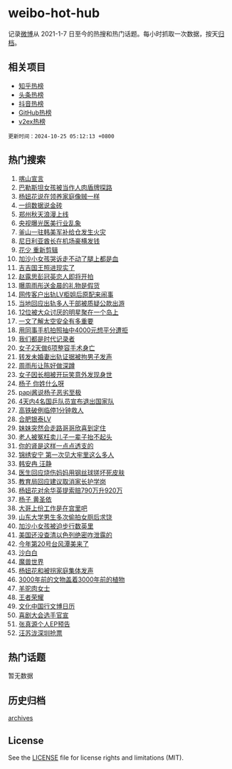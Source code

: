 # weibo-hot-hub

记录[微博](https://www.weibo.com)从 2021-1-7 日至今的热搜和热门话题。每小时抓取一次数据，按天[归档](archives)。

## 相关项目

- [知乎热榜](https://github.com/lonnyzhang423/zhihu-hot-hub)
- [头条热榜](https://github.com/lonnyzhang423/toutiao-hot-hub)
- [抖音热榜](https://github.com/lonnyzhang423/douyin-hot-hub)
- [GitHub热榜](https://github.com/lonnyzhang423/github-hot-hub)
- [v2ex热榜](https://github.com/lonnyzhang423/v2ex-hot-hub)


`更新时间：2024-10-25 05:12:13 +0800`

## 热门搜索

1. [喀山宣言](https://m.weibo.cn/search?containerid=100103type%3D1%26t%3D10%26q%3D%23%E5%96%80%E5%B1%B1%E5%AE%A3%E8%A8%80%23&stream_entry_id=51&isnewpage=1&extparam=seat%3D1%26pos%3D0%26filter_type%3Drealtimehot%26stream_entry_id%3D51%26c_type%3D51%26dgr%3D0%26q%3D%2523%25E5%2596%2580%25E5%25B1%25B1%25E5%25AE%25A3%25E8%25A8%2580%2523%26cate%3D10103%26display_time%3D1729804332%26pre_seqid%3D172980433231003760371109)
1. [巴勒斯坦女孩被当作人肉盾牌探路](https://m.weibo.cn/search?containerid=100103type%3D1%26t%3D10%26q%3D%23%E5%B7%B4%E5%8B%92%E6%96%AF%E5%9D%A6%E5%A5%B3%E5%AD%A9%E8%A2%AB%E5%BD%93%E4%BD%9C%E4%BA%BA%E8%82%89%E7%9B%BE%E7%89%8C%E6%8E%A2%E8%B7%AF%23&stream_entry_id=31&isnewpage=1&extparam=seat%3D1%26pos%3D0%26band_rank%3D1%26filter_type%3Drealtimehot%26q%3D%2523%25E5%25B7%25B4%25E5%258B%2592%25E6%2596%25AF%25E5%259D%25A6%25E5%25A5%25B3%25E5%25AD%25A9%25E8%25A2%25AB%25E5%25BD%2593%25E4%25BD%259C%25E4%25BA%25BA%25E8%2582%2589%25E7%259B%25BE%25E7%2589%258C%25E6%258E%25A2%25E8%25B7%25AF%2523%26dgr%3D0%26cate%3D5001%26flag%3D2%26stream_entry_id%3D31%26realpos%3D1%26c_type%3D31%26lcate%3D5001%26display_time%3D1729804332%26pre_seqid%3D172980433231003760371109)
1. [杨妞花说在领养家庭像贼一样](https://m.weibo.cn/search?containerid=100103type%3D1%26t%3D10%26q%3D%23%E6%9D%A8%E5%A6%9E%E8%8A%B1%E8%AF%B4%E5%9C%A8%E9%A2%86%E5%85%BB%E5%AE%B6%E5%BA%AD%E5%83%8F%E8%B4%BC%E4%B8%80%E6%A0%B7%23&stream_entry_id=31&isnewpage=1&extparam=seat%3D1%26pos%3D1%26band_rank%3D2%26filter_type%3Drealtimehot%26q%3D%2523%25E6%259D%25A8%25E5%25A6%259E%25E8%258A%25B1%25E8%25AF%25B4%25E5%259C%25A8%25E9%25A2%2586%25E5%2585%25BB%25E5%25AE%25B6%25E5%25BA%25AD%25E5%2583%258F%25E8%25B4%25BC%25E4%25B8%2580%25E6%25A0%25B7%2523%26dgr%3D0%26cate%3D5001%26flag%3D0%26stream_entry_id%3D31%26realpos%3D2%26c_type%3D31%26lcate%3D5001%26display_time%3D1729804332%26pre_seqid%3D172980433231003760371109)
1. [一组数据说金砖](https://m.weibo.cn/search?containerid=100103type%3D1%26t%3D10%26q%3D%23%E4%B8%80%E7%BB%84%E6%95%B0%E6%8D%AE%E8%AF%B4%E9%87%91%E7%A0%96%23&stream_entry_id=31&isnewpage=1&extparam=seat%3D1%26pos%3D2%26band_rank%3D3%26filter_type%3Drealtimehot%26q%3D%2523%25E4%25B8%2580%25E7%25BB%2584%25E6%2595%25B0%25E6%258D%25AE%25E8%25AF%25B4%25E9%2587%2591%25E7%25A0%2596%2523%26dgr%3D0%26cate%3D5001%26flag%3D0%26stream_entry_id%3D31%26realpos%3D3%26c_type%3D31%26lcate%3D5001%26display_time%3D1729804332%26pre_seqid%3D172980433231003760371109)
1. [郑州秋天浪漫上线](https://m.weibo.cn/search?containerid=100103type%3D1%26t%3D10%26q%3D%23%E9%83%91%E5%B7%9E%E7%A7%8B%E5%A4%A9%E6%B5%AA%E6%BC%AB%E4%B8%8A%E7%BA%BF%23&stream_entry_id=31&isnewpage=1&extparam=seat%3D1%26pos%3D3%26band_rank%3D4%26filter_type%3Drealtimehot%26q%3D%2523%25E9%2583%2591%25E5%25B7%259E%25E7%25A7%258B%25E5%25A4%25A9%25E6%25B5%25AA%25E6%25BC%25AB%25E4%25B8%258A%25E7%25BA%25BF%2523%26dgr%3D0%26topic_ad%3D1%26cate%3D5001%26adid%3D260387%26stream_entry_id%3D31%26c_type%3D31%26is_ad_pos%3D1%26lcate%3D5001%26display_time%3D1729804332%26pre_seqid%3D172980433231003760371109)
1. [央视曝光医美行业乱象](https://m.weibo.cn/search?containerid=100103type%3D1%26t%3D10%26q%3D%23%E5%A4%AE%E8%A7%86%E6%9B%9D%E5%85%89%E5%8C%BB%E7%BE%8E%E8%A1%8C%E4%B8%9A%E4%B9%B1%E8%B1%A1%23&stream_entry_id=31&isnewpage=1&extparam=seat%3D1%26pos%3D4%26band_rank%3D4%26filter_type%3Drealtimehot%26q%3D%2523%25E5%25A4%25AE%25E8%25A7%2586%25E6%259B%259D%25E5%2585%2589%25E5%258C%25BB%25E7%25BE%258E%25E8%25A1%258C%25E4%25B8%259A%25E4%25B9%25B1%25E8%25B1%25A1%2523%26dgr%3D0%26cate%3D5001%26flag%3D0%26stream_entry_id%3D31%26realpos%3D4%26c_type%3D31%26lcate%3D5001%26display_time%3D1729804332%26pre_seqid%3D172980433231003760371109)
1. [釜山一驻韩美军补给仓发生火灾](https://m.weibo.cn/search?containerid=100103type%3D1%26t%3D10%26q%3D%23%E9%87%9C%E5%B1%B1%E4%B8%80%E9%A9%BB%E9%9F%A9%E7%BE%8E%E5%86%9B%E8%A1%A5%E7%BB%99%E4%BB%93%E5%8F%91%E7%94%9F%E7%81%AB%E7%81%BE%23&stream_entry_id=31&isnewpage=1&extparam=seat%3D1%26pos%3D5%26band_rank%3D5%26filter_type%3Drealtimehot%26q%3D%2523%25E9%2587%259C%25E5%25B1%25B1%25E4%25B8%2580%25E9%25A9%25BB%25E9%259F%25A9%25E7%25BE%258E%25E5%2586%259B%25E8%25A1%25A5%25E7%25BB%2599%25E4%25BB%2593%25E5%258F%2591%25E7%2594%259F%25E7%2581%25AB%25E7%2581%25BE%2523%26dgr%3D0%26cate%3D5001%26flag%3D0%26stream_entry_id%3D31%26realpos%3D5%26c_type%3D31%26lcate%3D5001%26display_time%3D1729804332%26pre_seqid%3D172980433231003760371109)
1. [尼日利亚酋长在机场豪横发钱](https://m.weibo.cn/search?containerid=100103type%3D1%26t%3D10%26q%3D%23%E5%B0%BC%E6%97%A5%E5%88%A9%E4%BA%9A%E9%85%8B%E9%95%BF%E5%9C%A8%E6%9C%BA%E5%9C%BA%E8%B1%AA%E6%A8%AA%E5%8F%91%E9%92%B1%23&stream_entry_id=31&isnewpage=1&extparam=seat%3D1%26pos%3D6%26band_rank%3D6%26filter_type%3Drealtimehot%26q%3D%2523%25E5%25B0%25BC%25E6%2597%25A5%25E5%2588%25A9%25E4%25BA%259A%25E9%2585%258B%25E9%2595%25BF%25E5%259C%25A8%25E6%259C%25BA%25E5%259C%25BA%25E8%25B1%25AA%25E6%25A8%25AA%25E5%258F%2591%25E9%2592%25B1%2523%26dgr%3D0%26cate%3D5001%26flag%3D0%26stream_entry_id%3D31%26realpos%3D6%26c_type%3D31%26lcate%3D5001%26display_time%3D1729804332%26pre_seqid%3D172980433231003760371109)
1. [花少 重新剪辑](https://m.weibo.cn/search?containerid=100103type%3D1%26t%3D10%26q%3D%E8%8A%B1%E5%B0%91+%E9%87%8D%E6%96%B0%E5%89%AA%E8%BE%91&stream_entry_id=31&isnewpage=1&extparam=seat%3D1%26pos%3D7%26band_rank%3D7%26filter_type%3Drealtimehot%26q%3D%25E8%258A%25B1%25E5%25B0%2591%2520%25E9%2587%258D%25E6%2596%25B0%25E5%2589%25AA%25E8%25BE%2591%26dgr%3D0%26cate%3D5001%26flag%3D0%26stream_entry_id%3D31%26realpos%3D7%26c_type%3D31%26lcate%3D5001%26display_time%3D1729804332%26pre_seqid%3D172980433231003760371109)
1. [加沙小女孩哭诉走不动了腿上都是血](https://m.weibo.cn/search?containerid=100103type%3D1%26t%3D10%26q%3D%23%E5%8A%A0%E6%B2%99%E5%B0%8F%E5%A5%B3%E5%AD%A9%E5%93%AD%E8%AF%89%E8%B5%B0%E4%B8%8D%E5%8A%A8%E4%BA%86%E8%85%BF%E4%B8%8A%E9%83%BD%E6%98%AF%E8%A1%80%23&stream_entry_id=31&isnewpage=1&extparam=seat%3D1%26pos%3D8%26band_rank%3D8%26filter_type%3Drealtimehot%26q%3D%2523%25E5%258A%25A0%25E6%25B2%2599%25E5%25B0%258F%25E5%25A5%25B3%25E5%25AD%25A9%25E5%2593%25AD%25E8%25AF%2589%25E8%25B5%25B0%25E4%25B8%258D%25E5%258A%25A8%25E4%25BA%2586%25E8%2585%25BF%25E4%25B8%258A%25E9%2583%25BD%25E6%2598%25AF%25E8%25A1%2580%2523%26dgr%3D0%26cate%3D5001%26flag%3D0%26stream_entry_id%3D31%26realpos%3D8%26c_type%3D31%26lcate%3D5001%26display_time%3D1729804332%26pre_seqid%3D172980433231003760371109)
1. [吉吉国王照进现实了](https://m.weibo.cn/search?containerid=100103type%3D1%26t%3D10%26q%3D%23%E5%90%89%E5%90%89%E5%9B%BD%E7%8E%8B%E7%85%A7%E8%BF%9B%E7%8E%B0%E5%AE%9E%E4%BA%86%23&stream_entry_id=31&isnewpage=1&extparam=seat%3D1%26pos%3D9%26band_rank%3D9%26filter_type%3Drealtimehot%26q%3D%2523%25E5%2590%2589%25E5%2590%2589%25E5%259B%25BD%25E7%258E%258B%25E7%2585%25A7%25E8%25BF%259B%25E7%258E%25B0%25E5%25AE%259E%25E4%25BA%2586%2523%26dgr%3D0%26cate%3D5001%26flag%3D0%26stream_entry_id%3D31%26realpos%3D9%26c_type%3D31%26lcate%3D5001%26display_time%3D1729804332%26pre_seqid%3D172980433231003760371109)
1. [赵露思彭冠英恋人即将开拍](https://m.weibo.cn/search?containerid=100103type%3D1%26t%3D10%26q%3D%23%E8%B5%B5%E9%9C%B2%E6%80%9D%E5%BD%AD%E5%86%A0%E8%8B%B1%E6%81%8B%E4%BA%BA%E5%8D%B3%E5%B0%86%E5%BC%80%E6%8B%8D%23&stream_entry_id=31&isnewpage=1&extparam=seat%3D1%26pos%3D10%26band_rank%3D10%26filter_type%3Drealtimehot%26q%3D%2523%25E8%25B5%25B5%25E9%259C%25B2%25E6%2580%259D%25E5%25BD%25AD%25E5%2586%25A0%25E8%258B%25B1%25E6%2581%258B%25E4%25BA%25BA%25E5%258D%25B3%25E5%25B0%2586%25E5%25BC%2580%25E6%258B%258D%2523%26dgr%3D0%26cate%3D5001%26flag%3D0%26stream_entry_id%3D31%26realpos%3D10%26c_type%3D31%26lcate%3D5001%26display_time%3D1729804332%26pre_seqid%3D172980433231003760371109)
1. [曝周雨彤送金晨的礼物是假货](https://m.weibo.cn/search?containerid=100103type%3D1%26t%3D10%26q%3D%23%E6%9B%9D%E5%91%A8%E9%9B%A8%E5%BD%A4%E9%80%81%E9%87%91%E6%99%A8%E7%9A%84%E7%A4%BC%E7%89%A9%E6%98%AF%E5%81%87%E8%B4%A7%23&stream_entry_id=31&isnewpage=1&extparam=seat%3D1%26pos%3D11%26band_rank%3D11%26filter_type%3Drealtimehot%26q%3D%2523%25E6%259B%259D%25E5%2591%25A8%25E9%259B%25A8%25E5%25BD%25A4%25E9%2580%2581%25E9%2587%2591%25E6%2599%25A8%25E7%259A%2584%25E7%25A4%25BC%25E7%2589%25A9%25E6%2598%25AF%25E5%2581%2587%25E8%25B4%25A7%2523%26dgr%3D0%26cate%3D5001%26flag%3D2%26stream_entry_id%3D31%26realpos%3D11%26c_type%3D31%26lcate%3D5001%26display_time%3D1729804332%26pre_seqid%3D172980433231003760371109)
1. [网传客户出轨LV柜姐后原配来闹事](https://m.weibo.cn/search?containerid=100103type%3D1%26t%3D10%26q%3D%23%E7%BD%91%E4%BC%A0%E5%AE%A2%E6%88%B7%E5%87%BA%E8%BD%A8LV%E6%9F%9C%E5%A7%90%E5%90%8E%E5%8E%9F%E9%85%8D%E6%9D%A5%E9%97%B9%E4%BA%8B%23&stream_entry_id=31&isnewpage=1&extparam=seat%3D1%26pos%3D12%26band_rank%3D12%26filter_type%3Drealtimehot%26q%3D%2523%25E7%25BD%2591%25E4%25BC%25A0%25E5%25AE%25A2%25E6%2588%25B7%25E5%2587%25BA%25E8%25BD%25A8LV%25E6%259F%259C%25E5%25A7%2590%25E5%2590%258E%25E5%258E%259F%25E9%2585%258D%25E6%259D%25A5%25E9%2597%25B9%25E4%25BA%258B%2523%26dgr%3D0%26cate%3D5001%26flag%3D2%26stream_entry_id%3D31%26realpos%3D12%26c_type%3D31%26lcate%3D5001%26display_time%3D1729804332%26pre_seqid%3D172980433231003760371109)
1. [当地回应出轨多人干部被质疑公款出游](https://m.weibo.cn/search?containerid=100103type%3D1%26t%3D10%26q%3D%23%E5%BD%93%E5%9C%B0%E5%9B%9E%E5%BA%94%E5%87%BA%E8%BD%A8%E5%A4%9A%E4%BA%BA%E5%B9%B2%E9%83%A8%E8%A2%AB%E8%B4%A8%E7%96%91%E5%85%AC%E6%AC%BE%E5%87%BA%E6%B8%B8%23&stream_entry_id=31&isnewpage=1&extparam=seat%3D1%26pos%3D13%26band_rank%3D13%26filter_type%3Drealtimehot%26q%3D%2523%25E5%25BD%2593%25E5%259C%25B0%25E5%259B%259E%25E5%25BA%2594%25E5%2587%25BA%25E8%25BD%25A8%25E5%25A4%259A%25E4%25BA%25BA%25E5%25B9%25B2%25E9%2583%25A8%25E8%25A2%25AB%25E8%25B4%25A8%25E7%2596%2591%25E5%2585%25AC%25E6%25AC%25BE%25E5%2587%25BA%25E6%25B8%25B8%2523%26dgr%3D0%26cate%3D5001%26flag%3D2%26stream_entry_id%3D31%26realpos%3D13%26c_type%3D31%26lcate%3D5001%26display_time%3D1729804332%26pre_seqid%3D172980433231003760371109)
1. [12位被大众讨厌的明星聚在一个岛上](https://m.weibo.cn/search?containerid=100103type%3D1%26t%3D10%26q%3D%2312%E4%BD%8D%E8%A2%AB%E5%A4%A7%E4%BC%97%E8%AE%A8%E5%8E%8C%E7%9A%84%E6%98%8E%E6%98%9F%E8%81%9A%E5%9C%A8%E4%B8%80%E4%B8%AA%E5%B2%9B%E4%B8%8A%23&stream_entry_id=31&isnewpage=1&extparam=seat%3D1%26pos%3D14%26band_rank%3D14%26filter_type%3Drealtimehot%26q%3D%252312%25E4%25BD%258D%25E8%25A2%25AB%25E5%25A4%25A7%25E4%25BC%2597%25E8%25AE%25A8%25E5%258E%258C%25E7%259A%2584%25E6%2598%258E%25E6%2598%259F%25E8%2581%259A%25E5%259C%25A8%25E4%25B8%2580%25E4%25B8%25AA%25E5%25B2%259B%25E4%25B8%258A%2523%26dgr%3D0%26cate%3D5001%26flag%3D2%26stream_entry_id%3D31%26realpos%3D14%26c_type%3D31%26lcate%3D5001%26display_time%3D1729804332%26pre_seqid%3D172980433231003760371109)
1. [一文了解太空安全有多重要](https://m.weibo.cn/search?containerid=100103type%3D1%26t%3D10%26q%3D%23%E4%B8%80%E6%96%87%E4%BA%86%E8%A7%A3%E5%A4%AA%E7%A9%BA%E5%AE%89%E5%85%A8%E6%9C%89%E5%A4%9A%E9%87%8D%E8%A6%81%23&stream_entry_id=31&isnewpage=1&extparam=seat%3D1%26pos%3D15%26band_rank%3D15%26filter_type%3Drealtimehot%26q%3D%2523%25E4%25B8%2580%25E6%2596%2587%25E4%25BA%2586%25E8%25A7%25A3%25E5%25A4%25AA%25E7%25A9%25BA%25E5%25AE%2589%25E5%2585%25A8%25E6%259C%2589%25E5%25A4%259A%25E9%2587%258D%25E8%25A6%2581%2523%26dgr%3D0%26cate%3D5001%26flag%3D1%26stream_entry_id%3D31%26realpos%3D15%26c_type%3D31%26lcate%3D5001%26display_time%3D1729804332%26pre_seqid%3D172980433231003760371109)
1. [用同事手机拍照抽中4000元想平分遭拒](https://m.weibo.cn/search?containerid=100103type%3D1%26t%3D10%26q%3D%23%E7%94%A8%E5%90%8C%E4%BA%8B%E6%89%8B%E6%9C%BA%E6%8B%8D%E7%85%A7%E6%8A%BD%E4%B8%AD4000%E5%85%83%E6%83%B3%E5%B9%B3%E5%88%86%E9%81%AD%E6%8B%92%23&stream_entry_id=31&isnewpage=1&extparam=seat%3D1%26pos%3D16%26band_rank%3D16%26filter_type%3Drealtimehot%26q%3D%2523%25E7%2594%25A8%25E5%2590%258C%25E4%25BA%258B%25E6%2589%258B%25E6%259C%25BA%25E6%258B%258D%25E7%2585%25A7%25E6%258A%25BD%25E4%25B8%25AD4000%25E5%2585%2583%25E6%2583%25B3%25E5%25B9%25B3%25E5%2588%2586%25E9%2581%25AD%25E6%258B%2592%2523%26dgr%3D0%26cate%3D5001%26flag%3D0%26stream_entry_id%3D31%26realpos%3D16%26c_type%3D31%26lcate%3D5001%26display_time%3D1729804332%26pre_seqid%3D172980433231003760371109)
1. [我们都是时代记录者](https://m.weibo.cn/search?containerid=100103type%3D1%26t%3D10%26q%3D%23%E6%88%91%E4%BB%AC%E9%83%BD%E6%98%AF%E6%97%B6%E4%BB%A3%E8%AE%B0%E5%BD%95%E8%80%85%23&stream_entry_id=31&isnewpage=1&extparam=seat%3D1%26pos%3D17%26band_rank%3D17%26filter_type%3Drealtimehot%26q%3D%2523%25E6%2588%2591%25E4%25BB%25AC%25E9%2583%25BD%25E6%2598%25AF%25E6%2597%25B6%25E4%25BB%25A3%25E8%25AE%25B0%25E5%25BD%2595%25E8%2580%2585%2523%26dgr%3D0%26cate%3D5001%26flag%3D0%26stream_entry_id%3D31%26realpos%3D17%26c_type%3D31%26lcate%3D5001%26display_time%3D1729804332%26pre_seqid%3D172980433231003760371109)
1. [女子2天做6项整容手术身亡](https://m.weibo.cn/search?containerid=100103type%3D1%26t%3D10%26q%3D%23%E5%A5%B3%E5%AD%902%E5%A4%A9%E5%81%9A6%E9%A1%B9%E6%95%B4%E5%AE%B9%E6%89%8B%E6%9C%AF%E8%BA%AB%E4%BA%A1%23&stream_entry_id=31&isnewpage=1&extparam=seat%3D1%26pos%3D18%26band_rank%3D18%26filter_type%3Drealtimehot%26q%3D%2523%25E5%25A5%25B3%25E5%25AD%25902%25E5%25A4%25A9%25E5%2581%259A6%25E9%25A1%25B9%25E6%2595%25B4%25E5%25AE%25B9%25E6%2589%258B%25E6%259C%25AF%25E8%25BA%25AB%25E4%25BA%25A1%2523%26dgr%3D0%26cate%3D5001%26flag%3D0%26stream_entry_id%3D31%26realpos%3D18%26c_type%3D31%26lcate%3D5001%26display_time%3D1729804332%26pre_seqid%3D172980433231003760371109)
1. [转发未婚妻出轨证据被拘男子发声](https://m.weibo.cn/search?containerid=100103type%3D1%26t%3D10%26q%3D%23%E8%BD%AC%E5%8F%91%E6%9C%AA%E5%A9%9A%E5%A6%BB%E5%87%BA%E8%BD%A8%E8%AF%81%E6%8D%AE%E8%A2%AB%E6%8B%98%E7%94%B7%E5%AD%90%E5%8F%91%E5%A3%B0%23&stream_entry_id=31&isnewpage=1&extparam=seat%3D1%26pos%3D19%26band_rank%3D19%26filter_type%3Drealtimehot%26q%3D%2523%25E8%25BD%25AC%25E5%258F%2591%25E6%259C%25AA%25E5%25A9%259A%25E5%25A6%25BB%25E5%2587%25BA%25E8%25BD%25A8%25E8%25AF%2581%25E6%258D%25AE%25E8%25A2%25AB%25E6%258B%2598%25E7%2594%25B7%25E5%25AD%2590%25E5%258F%2591%25E5%25A3%25B0%2523%26dgr%3D0%26cate%3D5001%26flag%3D0%26stream_entry_id%3D31%26realpos%3D19%26c_type%3D31%26lcate%3D5001%26display_time%3D1729804332%26pre_seqid%3D172980433231003760371109)
1. [周雨彤让陈好做深蹲](https://m.weibo.cn/search?containerid=100103type%3D1%26t%3D10%26q%3D%23%E5%91%A8%E9%9B%A8%E5%BD%A4%E8%AE%A9%E9%99%88%E5%A5%BD%E5%81%9A%E6%B7%B1%E8%B9%B2%23&stream_entry_id=31&isnewpage=1&extparam=seat%3D1%26pos%3D20%26band_rank%3D20%26filter_type%3Drealtimehot%26q%3D%2523%25E5%2591%25A8%25E9%259B%25A8%25E5%25BD%25A4%25E8%25AE%25A9%25E9%2599%2588%25E5%25A5%25BD%25E5%2581%259A%25E6%25B7%25B1%25E8%25B9%25B2%2523%26dgr%3D0%26cate%3D5001%26flag%3D2%26stream_entry_id%3D31%26realpos%3D20%26c_type%3D31%26lcate%3D5001%26display_time%3D1729804332%26pre_seqid%3D172980433231003760371109)
1. [女子因长相被开玩笑意外发现身世](https://m.weibo.cn/search?containerid=100103type%3D1%26t%3D10%26q%3D%23%E5%A5%B3%E5%AD%90%E5%9B%A0%E9%95%BF%E7%9B%B8%E8%A2%AB%E5%BC%80%E7%8E%A9%E7%AC%91%E6%84%8F%E5%A4%96%E5%8F%91%E7%8E%B0%E8%BA%AB%E4%B8%96%23&stream_entry_id=31&isnewpage=1&extparam=seat%3D1%26pos%3D21%26band_rank%3D21%26filter_type%3Drealtimehot%26q%3D%2523%25E5%25A5%25B3%25E5%25AD%2590%25E5%259B%25A0%25E9%2595%25BF%25E7%259B%25B8%25E8%25A2%25AB%25E5%25BC%2580%25E7%258E%25A9%25E7%25AC%2591%25E6%2584%258F%25E5%25A4%2596%25E5%258F%2591%25E7%258E%25B0%25E8%25BA%25AB%25E4%25B8%2596%2523%26dgr%3D0%26cate%3D5001%26flag%3D0%26stream_entry_id%3D31%26realpos%3D21%26c_type%3D31%26lcate%3D5001%26display_time%3D1729804332%26pre_seqid%3D172980433231003760371109)
1. [杨子 你姓什么呀](https://m.weibo.cn/search?containerid=100103type%3D1%26t%3D10%26q%3D%E6%9D%A8%E5%AD%90+%E4%BD%A0%E5%A7%93%E4%BB%80%E4%B9%88%E5%91%80&stream_entry_id=31&isnewpage=1&extparam=seat%3D1%26pos%3D22%26band_rank%3D22%26filter_type%3Drealtimehot%26q%3D%25E6%259D%25A8%25E5%25AD%2590%2520%25E4%25BD%25A0%25E5%25A7%2593%25E4%25BB%2580%25E4%25B9%2588%25E5%2591%2580%26dgr%3D0%26cate%3D5001%26flag%3D2%26stream_entry_id%3D31%26realpos%3D22%26c_type%3D31%26lcate%3D5001%26display_time%3D1729804332%26pre_seqid%3D172980433231003760371109)
1. [papi酱说杨子恶劣至极](https://m.weibo.cn/search?containerid=100103type%3D1%26t%3D10%26q%3D%23papi%E9%85%B1%E8%AF%B4%E6%9D%A8%E5%AD%90%E6%81%B6%E5%8A%A3%E8%87%B3%E6%9E%81%23&stream_entry_id=31&isnewpage=1&extparam=seat%3D1%26pos%3D23%26band_rank%3D23%26filter_type%3Drealtimehot%26q%3D%2523papi%25E9%2585%25B1%25E8%25AF%25B4%25E6%259D%25A8%25E5%25AD%2590%25E6%2581%25B6%25E5%258A%25A3%25E8%2587%25B3%25E6%259E%2581%2523%26dgr%3D0%26cate%3D5001%26flag%3D2%26stream_entry_id%3D31%26realpos%3D23%26c_type%3D31%26lcate%3D5001%26display_time%3D1729804332%26pre_seqid%3D172980433231003760371109)
1. [4天内4名国乒队员宣布退出国家队](https://m.weibo.cn/search?containerid=100103type%3D1%26t%3D10%26q%3D%234%E5%A4%A9%E5%86%854%E5%90%8D%E5%9B%BD%E4%B9%92%E9%98%9F%E5%91%98%E5%AE%A3%E5%B8%83%E9%80%80%E5%87%BA%E5%9B%BD%E5%AE%B6%E9%98%9F%23&stream_entry_id=31&isnewpage=1&extparam=seat%3D1%26pos%3D24%26band_rank%3D24%26filter_type%3Drealtimehot%26q%3D%25234%25E5%25A4%25A9%25E5%2586%25854%25E5%2590%258D%25E5%259B%25BD%25E4%25B9%2592%25E9%2598%259F%25E5%2591%2598%25E5%25AE%25A3%25E5%25B8%2583%25E9%2580%2580%25E5%2587%25BA%25E5%259B%25BD%25E5%25AE%25B6%25E9%2598%259F%2523%26dgr%3D0%26cate%3D5001%26flag%3D0%26stream_entry_id%3D31%26realpos%3D24%26c_type%3D31%26lcate%3D5001%26display_time%3D1729804332%26pre_seqid%3D172980433231003760371109)
1. [高铁破例临停1分钟救人](https://m.weibo.cn/search?containerid=100103type%3D1%26t%3D10%26q%3D%23%E9%AB%98%E9%93%81%E7%A0%B4%E4%BE%8B%E4%B8%B4%E5%81%9C1%E5%88%86%E9%92%9F%E6%95%91%E4%BA%BA%23&stream_entry_id=31&isnewpage=1&extparam=seat%3D1%26pos%3D25%26band_rank%3D25%26filter_type%3Drealtimehot%26q%3D%2523%25E9%25AB%2598%25E9%2593%2581%25E7%25A0%25B4%25E4%25BE%258B%25E4%25B8%25B4%25E5%2581%259C1%25E5%2588%2586%25E9%2592%259F%25E6%2595%2591%25E4%25BA%25BA%2523%26dgr%3D0%26cate%3D5001%26flag%3D32768%26stream_entry_id%3D31%26realpos%3D25%26c_type%3D31%26lcate%3D5001%26display_time%3D1729804332%26pre_seqid%3D172980433231003760371109)
1. [合肥银泰LV](https://m.weibo.cn/search?containerid=100103type%3D1%26t%3D10%26q%3D%E5%90%88%E8%82%A5%E9%93%B6%E6%B3%B0LV&stream_entry_id=31&isnewpage=1&extparam=seat%3D1%26pos%3D26%26band_rank%3D26%26filter_type%3Drealtimehot%26q%3D%25E5%2590%2588%25E8%2582%25A5%25E9%2593%25B6%25E6%25B3%25B0LV%26dgr%3D0%26cate%3D5001%26flag%3D0%26stream_entry_id%3D31%26realpos%3D26%26c_type%3D31%26lcate%3D5001%26display_time%3D1729804332%26pre_seqid%3D172980433231003760371109)
1. [妹妹突然会走路哥哥欣喜到定住](https://m.weibo.cn/search?containerid=100103type%3D1%26t%3D10%26q%3D%23%E5%A6%B9%E5%A6%B9%E7%AA%81%E7%84%B6%E4%BC%9A%E8%B5%B0%E8%B7%AF%E5%93%A5%E5%93%A5%E6%AC%A3%E5%96%9C%E5%88%B0%E5%AE%9A%E4%BD%8F%23&stream_entry_id=31&isnewpage=1&extparam=seat%3D1%26pos%3D27%26band_rank%3D27%26filter_type%3Drealtimehot%26q%3D%2523%25E5%25A6%25B9%25E5%25A6%25B9%25E7%25AA%2581%25E7%2584%25B6%25E4%25BC%259A%25E8%25B5%25B0%25E8%25B7%25AF%25E5%2593%25A5%25E5%2593%25A5%25E6%25AC%25A3%25E5%2596%259C%25E5%2588%25B0%25E5%25AE%259A%25E4%25BD%258F%2523%26dgr%3D0%26cate%3D5001%26flag%3D0%26stream_entry_id%3D31%26realpos%3D27%26c_type%3D31%26lcate%3D5001%26display_time%3D1729804332%26pre_seqid%3D172980433231003760371109)
1. [老人被冤枉卖儿子一辈子抬不起头](https://m.weibo.cn/search?containerid=100103type%3D1%26t%3D10%26q%3D%23%E8%80%81%E4%BA%BA%E8%A2%AB%E5%86%A4%E6%9E%89%E5%8D%96%E5%84%BF%E5%AD%90%E4%B8%80%E8%BE%88%E5%AD%90%E6%8A%AC%E4%B8%8D%E8%B5%B7%E5%A4%B4%23&stream_entry_id=31&isnewpage=1&extparam=seat%3D1%26pos%3D28%26band_rank%3D28%26filter_type%3Drealtimehot%26q%3D%2523%25E8%2580%2581%25E4%25BA%25BA%25E8%25A2%25AB%25E5%2586%25A4%25E6%259E%2589%25E5%258D%2596%25E5%2584%25BF%25E5%25AD%2590%25E4%25B8%2580%25E8%25BE%2588%25E5%25AD%2590%25E6%258A%25AC%25E4%25B8%258D%25E8%25B5%25B7%25E5%25A4%25B4%2523%26dgr%3D0%26cate%3D5001%26flag%3D0%26stream_entry_id%3D31%26realpos%3D28%26c_type%3D31%26lcate%3D5001%26display_time%3D1729804332%26pre_seqid%3D172980433231003760371109)
1. [你的肾是这样一点点透支的](https://m.weibo.cn/search?containerid=100103type%3D1%26t%3D10%26q%3D%23%E4%BD%A0%E7%9A%84%E8%82%BE%E6%98%AF%E8%BF%99%E6%A0%B7%E4%B8%80%E7%82%B9%E7%82%B9%E9%80%8F%E6%94%AF%E7%9A%84%23&stream_entry_id=31&isnewpage=1&extparam=seat%3D1%26pos%3D29%26band_rank%3D29%26filter_type%3Drealtimehot%26q%3D%2523%25E4%25BD%25A0%25E7%259A%2584%25E8%2582%25BE%25E6%2598%25AF%25E8%25BF%2599%25E6%25A0%25B7%25E4%25B8%2580%25E7%2582%25B9%25E7%2582%25B9%25E9%2580%258F%25E6%2594%25AF%25E7%259A%2584%2523%26dgr%3D0%26cate%3D5001%26flag%3D0%26stream_entry_id%3D31%26realpos%3D29%26c_type%3D31%26lcate%3D5001%26display_time%3D1729804332%26pre_seqid%3D172980433231003760371109)
1. [锦绣安宁 第一次见大牢里这么多人](https://m.weibo.cn/search?containerid=100103type%3D1%26t%3D10%26q%3D%E9%94%A6%E7%BB%A3%E5%AE%89%E5%AE%81+%E7%AC%AC%E4%B8%80%E6%AC%A1%E8%A7%81%E5%A4%A7%E7%89%A2%E9%87%8C%E8%BF%99%E4%B9%88%E5%A4%9A%E4%BA%BA&stream_entry_id=31&isnewpage=1&extparam=seat%3D1%26pos%3D30%26band_rank%3D30%26filter_type%3Drealtimehot%26q%3D%25E9%2594%25A6%25E7%25BB%25A3%25E5%25AE%2589%25E5%25AE%2581%2520%25E7%25AC%25AC%25E4%25B8%2580%25E6%25AC%25A1%25E8%25A7%2581%25E5%25A4%25A7%25E7%2589%25A2%25E9%2587%258C%25E8%25BF%2599%25E4%25B9%2588%25E5%25A4%259A%25E4%25BA%25BA%26dgr%3D0%26cate%3D5001%26flag%3D0%26stream_entry_id%3D31%26realpos%3D30%26c_type%3D31%26lcate%3D5001%26display_time%3D1729804332%26pre_seqid%3D172980433231003760371109)
1. [韩安冉 汪静](https://m.weibo.cn/search?containerid=100103type%3D1%26t%3D10%26q%3D%E9%9F%A9%E5%AE%89%E5%86%89+%E6%B1%AA%E9%9D%99&stream_entry_id=31&isnewpage=1&extparam=seat%3D1%26pos%3D31%26band_rank%3D31%26filter_type%3Drealtimehot%26q%3D%25E9%259F%25A9%25E5%25AE%2589%25E5%2586%2589%2520%25E6%25B1%25AA%25E9%259D%2599%26dgr%3D0%26cate%3D5001%26flag%3D0%26stream_entry_id%3D31%26realpos%3D31%26c_type%3D31%26lcate%3D5001%26display_time%3D1729804332%26pre_seqid%3D172980433231003760371109)
1. [医生回应烧伤妈妈用钢丝球搓坏死皮肤](https://m.weibo.cn/search?containerid=100103type%3D1%26t%3D10%26q%3D%23%E5%8C%BB%E7%94%9F%E5%9B%9E%E5%BA%94%E7%83%A7%E4%BC%A4%E5%A6%88%E5%A6%88%E7%94%A8%E9%92%A2%E4%B8%9D%E7%90%83%E6%90%93%E5%9D%8F%E6%AD%BB%E7%9A%AE%E8%82%A4%23&stream_entry_id=31&isnewpage=1&extparam=seat%3D1%26pos%3D32%26band_rank%3D32%26filter_type%3Drealtimehot%26q%3D%2523%25E5%258C%25BB%25E7%2594%259F%25E5%259B%259E%25E5%25BA%2594%25E7%2583%25A7%25E4%25BC%25A4%25E5%25A6%2588%25E5%25A6%2588%25E7%2594%25A8%25E9%2592%25A2%25E4%25B8%259D%25E7%2590%2583%25E6%2590%2593%25E5%259D%258F%25E6%25AD%25BB%25E7%259A%25AE%25E8%2582%25A4%2523%26dgr%3D0%26cate%3D5001%26flag%3D0%26stream_entry_id%3D31%26realpos%3D32%26c_type%3D31%26lcate%3D5001%26display_time%3D1729804332%26pre_seqid%3D172980433231003760371109)
1. [教育局回应建议取消家长护学岗](https://m.weibo.cn/search?containerid=100103type%3D1%26t%3D10%26q%3D%23%E6%95%99%E8%82%B2%E5%B1%80%E5%9B%9E%E5%BA%94%E5%BB%BA%E8%AE%AE%E5%8F%96%E6%B6%88%E5%AE%B6%E9%95%BF%E6%8A%A4%E5%AD%A6%E5%B2%97%23&stream_entry_id=31&isnewpage=1&extparam=seat%3D1%26pos%3D33%26band_rank%3D33%26filter_type%3Drealtimehot%26q%3D%2523%25E6%2595%2599%25E8%2582%25B2%25E5%25B1%2580%25E5%259B%259E%25E5%25BA%2594%25E5%25BB%25BA%25E8%25AE%25AE%25E5%258F%2596%25E6%25B6%2588%25E5%25AE%25B6%25E9%2595%25BF%25E6%258A%25A4%25E5%25AD%25A6%25E5%25B2%2597%2523%26dgr%3D0%26cate%3D5001%26flag%3D0%26stream_entry_id%3D31%26realpos%3D33%26c_type%3D31%26lcate%3D5001%26display_time%3D1729804332%26pre_seqid%3D172980433231003760371109)
1. [杨妞花对余华英提索赔790万升920万](https://m.weibo.cn/search?containerid=100103type%3D1%26t%3D10%26q%3D%23%E6%9D%A8%E5%A6%9E%E8%8A%B1%E5%AF%B9%E4%BD%99%E5%8D%8E%E8%8B%B1%E6%8F%90%E7%B4%A2%E8%B5%94790%E4%B8%87%E5%8D%87920%E4%B8%87%23&stream_entry_id=31&isnewpage=1&extparam=seat%3D1%26pos%3D34%26band_rank%3D34%26filter_type%3Drealtimehot%26q%3D%2523%25E6%259D%25A8%25E5%25A6%259E%25E8%258A%25B1%25E5%25AF%25B9%25E4%25BD%2599%25E5%258D%258E%25E8%258B%25B1%25E6%258F%2590%25E7%25B4%25A2%25E8%25B5%2594790%25E4%25B8%2587%25E5%258D%2587920%25E4%25B8%2587%2523%26dgr%3D0%26cate%3D5001%26flag%3D0%26stream_entry_id%3D31%26realpos%3D34%26c_type%3D31%26lcate%3D5001%26display_time%3D1729804332%26pre_seqid%3D172980433231003760371109)
1. [杨子 黄圣依](https://m.weibo.cn/search?containerid=100103type%3D1%26t%3D10%26q%3D%E6%9D%A8%E5%AD%90+%E9%BB%84%E5%9C%A3%E4%BE%9D&stream_entry_id=31&isnewpage=1&extparam=seat%3D1%26pos%3D35%26band_rank%3D35%26filter_type%3Drealtimehot%26q%3D%25E6%259D%25A8%25E5%25AD%2590%2520%25E9%25BB%2584%25E5%259C%25A3%25E4%25BE%259D%26dgr%3D0%26cate%3D5001%26flag%3D0%26stream_entry_id%3D31%26realpos%3D35%26c_type%3D31%26lcate%3D5001%26display_time%3D1729804332%26pre_seqid%3D172980433231003760371109)
1. [大哥上份工作是在宫里吧](https://m.weibo.cn/search?containerid=100103type%3D1%26t%3D10%26q%3D%E5%A4%A7%E5%93%A5%E4%B8%8A%E4%BB%BD%E5%B7%A5%E4%BD%9C%E6%98%AF%E5%9C%A8%E5%AE%AB%E9%87%8C%E5%90%A7&stream_entry_id=31&isnewpage=1&extparam=seat%3D1%26pos%3D36%26band_rank%3D36%26filter_type%3Drealtimehot%26q%3D%25E5%25A4%25A7%25E5%2593%25A5%25E4%25B8%258A%25E4%25BB%25BD%25E5%25B7%25A5%25E4%25BD%259C%25E6%2598%25AF%25E5%259C%25A8%25E5%25AE%25AB%25E9%2587%258C%25E5%2590%25A7%26dgr%3D0%26cate%3D5001%26flag%3D0%26stream_entry_id%3D31%26realpos%3D36%26c_type%3D31%26lcate%3D5001%26display_time%3D1729804332%26pre_seqid%3D172980433231003760371109)
1. [山东大学男生多次偷拍女厕后求饶](https://m.weibo.cn/search?containerid=100103type%3D1%26t%3D10%26q%3D%23%E5%B1%B1%E4%B8%9C%E5%A4%A7%E5%AD%A6%E7%94%B7%E7%94%9F%E5%A4%9A%E6%AC%A1%E5%81%B7%E6%8B%8D%E5%A5%B3%E5%8E%95%E5%90%8E%E6%B1%82%E9%A5%B6%23&stream_entry_id=31&isnewpage=1&extparam=seat%3D1%26pos%3D37%26band_rank%3D37%26filter_type%3Drealtimehot%26q%3D%2523%25E5%25B1%25B1%25E4%25B8%259C%25E5%25A4%25A7%25E5%25AD%25A6%25E7%2594%25B7%25E7%2594%259F%25E5%25A4%259A%25E6%25AC%25A1%25E5%2581%25B7%25E6%258B%258D%25E5%25A5%25B3%25E5%258E%2595%25E5%2590%258E%25E6%25B1%2582%25E9%25A5%25B6%2523%26dgr%3D0%26cate%3D5001%26flag%3D0%26stream_entry_id%3D31%26realpos%3D37%26c_type%3D31%26lcate%3D5001%26display_time%3D1729804332%26pre_seqid%3D172980433231003760371109)
1. [加沙小女孩被迫步行数英里](https://m.weibo.cn/search?containerid=100103type%3D1%26t%3D10%26q%3D%23%E5%8A%A0%E6%B2%99%E5%B0%8F%E5%A5%B3%E5%AD%A9%E8%A2%AB%E8%BF%AB%E6%AD%A5%E8%A1%8C%E6%95%B0%E8%8B%B1%E9%87%8C%23&stream_entry_id=31&isnewpage=1&extparam=seat%3D1%26pos%3D38%26band_rank%3D38%26filter_type%3Drealtimehot%26q%3D%2523%25E5%258A%25A0%25E6%25B2%2599%25E5%25B0%258F%25E5%25A5%25B3%25E5%25AD%25A9%25E8%25A2%25AB%25E8%25BF%25AB%25E6%25AD%25A5%25E8%25A1%258C%25E6%2595%25B0%25E8%258B%25B1%25E9%2587%258C%2523%26dgr%3D0%26cate%3D5001%26flag%3D0%26stream_entry_id%3D31%26realpos%3D38%26c_type%3D31%26lcate%3D5001%26display_time%3D1729804332%26pre_seqid%3D172980433231003760371109)
1. [美国还没查清以色列绝密咋泄露的](https://m.weibo.cn/search?containerid=100103type%3D1%26t%3D10%26q%3D%23%E7%BE%8E%E5%9B%BD%E8%BF%98%E6%B2%A1%E6%9F%A5%E6%B8%85%E4%BB%A5%E8%89%B2%E5%88%97%E7%BB%9D%E5%AF%86%E5%92%8B%E6%B3%84%E9%9C%B2%E7%9A%84%23&stream_entry_id=31&isnewpage=1&extparam=seat%3D1%26pos%3D39%26band_rank%3D39%26filter_type%3Drealtimehot%26q%3D%2523%25E7%25BE%258E%25E5%259B%25BD%25E8%25BF%2598%25E6%25B2%25A1%25E6%259F%25A5%25E6%25B8%2585%25E4%25BB%25A5%25E8%2589%25B2%25E5%2588%2597%25E7%25BB%259D%25E5%25AF%2586%25E5%2592%258B%25E6%25B3%2584%25E9%259C%25B2%25E7%259A%2584%2523%26dgr%3D0%26cate%3D5001%26flag%3D0%26stream_entry_id%3D31%26realpos%3D39%26c_type%3D31%26lcate%3D5001%26display_time%3D1729804332%26pre_seqid%3D172980433231003760371109)
1. [今年第20号台风潭美来了](https://m.weibo.cn/search?containerid=100103type%3D1%26t%3D10%26q%3D%23%E4%BB%8A%E5%B9%B4%E7%AC%AC20%E5%8F%B7%E5%8F%B0%E9%A3%8E%E6%BD%AD%E7%BE%8E%E6%9D%A5%E4%BA%86%23&stream_entry_id=31&isnewpage=1&extparam=seat%3D1%26pos%3D40%26band_rank%3D40%26filter_type%3Drealtimehot%26q%3D%2523%25E4%25BB%258A%25E5%25B9%25B4%25E7%25AC%25AC20%25E5%258F%25B7%25E5%258F%25B0%25E9%25A3%258E%25E6%25BD%25AD%25E7%25BE%258E%25E6%259D%25A5%25E4%25BA%2586%2523%26dgr%3D0%26cate%3D5001%26flag%3D0%26stream_entry_id%3D31%26realpos%3D40%26c_type%3D31%26lcate%3D5001%26display_time%3D1729804332%26pre_seqid%3D172980433231003760371109)
1. [沙白白](https://m.weibo.cn/search?containerid=100103type%3D1%26t%3D10%26q%3D%E6%B2%99%E7%99%BD%E7%99%BD&stream_entry_id=31&isnewpage=1&extparam=seat%3D1%26pos%3D41%26band_rank%3D41%26filter_type%3Drealtimehot%26q%3D%25E6%25B2%2599%25E7%2599%25BD%25E7%2599%25BD%26dgr%3D0%26cate%3D5001%26flag%3D0%26stream_entry_id%3D31%26realpos%3D41%26c_type%3D31%26lcate%3D5001%26display_time%3D1729804332%26pre_seqid%3D172980433231003760371109)
1. [魔兽世界](https://m.weibo.cn/search?containerid=100103type%3D1%26t%3D10%26q%3D%E9%AD%94%E5%85%BD%E4%B8%96%E7%95%8C&stream_entry_id=31&isnewpage=1&extparam=seat%3D1%26pos%3D42%26band_rank%3D42%26filter_type%3Drealtimehot%26q%3D%25E9%25AD%2594%25E5%2585%25BD%25E4%25B8%2596%25E7%2595%258C%26dgr%3D0%26cate%3D5001%26flag%3D0%26stream_entry_id%3D31%26realpos%3D42%26c_type%3D31%26lcate%3D5001%26display_time%3D1729804332%26pre_seqid%3D172980433231003760371109)
1. [杨妞花和被拐家庭集体发声](https://m.weibo.cn/search?containerid=100103type%3D1%26t%3D10%26q%3D%23%E6%9D%A8%E5%A6%9E%E8%8A%B1%E5%92%8C%E8%A2%AB%E6%8B%90%E5%AE%B6%E5%BA%AD%E9%9B%86%E4%BD%93%E5%8F%91%E5%A3%B0%23&stream_entry_id=31&isnewpage=1&extparam=seat%3D1%26pos%3D43%26band_rank%3D43%26filter_type%3Drealtimehot%26q%3D%2523%25E6%259D%25A8%25E5%25A6%259E%25E8%258A%25B1%25E5%2592%258C%25E8%25A2%25AB%25E6%258B%2590%25E5%25AE%25B6%25E5%25BA%25AD%25E9%259B%2586%25E4%25BD%2593%25E5%258F%2591%25E5%25A3%25B0%2523%26dgr%3D0%26cate%3D5001%26flag%3D1%26stream_entry_id%3D31%26realpos%3D43%26c_type%3D31%26lcate%3D5001%26display_time%3D1729804332%26pre_seqid%3D172980433231003760371109)
1. [3000年前的文物盖着3000年前的植物](https://m.weibo.cn/search?containerid=100103type%3D1%26t%3D10%26q%3D%233000%E5%B9%B4%E5%89%8D%E7%9A%84%E6%96%87%E7%89%A9%E7%9B%96%E7%9D%803000%E5%B9%B4%E5%89%8D%E7%9A%84%E6%A4%8D%E7%89%A9%23&stream_entry_id=31&isnewpage=1&extparam=seat%3D1%26pos%3D44%26band_rank%3D44%26filter_type%3Drealtimehot%26q%3D%25233000%25E5%25B9%25B4%25E5%2589%258D%25E7%259A%2584%25E6%2596%2587%25E7%2589%25A9%25E7%259B%2596%25E7%259D%25803000%25E5%25B9%25B4%25E5%2589%258D%25E7%259A%2584%25E6%25A4%258D%25E7%2589%25A9%2523%26dgr%3D0%26cate%3D5001%26flag%3D1%26stream_entry_id%3D31%26realpos%3D44%26c_type%3D31%26lcate%3D5001%26display_time%3D1729804332%26pre_seqid%3D172980433231003760371109)
1. [羊驼肉女士](https://m.weibo.cn/search?containerid=100103type%3D1%26t%3D10%26q%3D%E7%BE%8A%E9%A9%BC%E8%82%89%E5%A5%B3%E5%A3%AB&stream_entry_id=31&isnewpage=1&extparam=seat%3D1%26pos%3D45%26band_rank%3D45%26filter_type%3Drealtimehot%26q%3D%25E7%25BE%258A%25E9%25A9%25BC%25E8%2582%2589%25E5%25A5%25B3%25E5%25A3%25AB%26dgr%3D0%26cate%3D5001%26flag%3D0%26stream_entry_id%3D31%26realpos%3D45%26c_type%3D31%26lcate%3D5001%26display_time%3D1729804332%26pre_seqid%3D172980433231003760371109)
1. [王者荣耀](https://m.weibo.cn/search?containerid=100103type%3D1%26t%3D10%26q%3D%E7%8E%8B%E8%80%85%E8%8D%A3%E8%80%80&stream_entry_id=31&isnewpage=1&extparam=seat%3D1%26pos%3D46%26band_rank%3D46%26filter_type%3Drealtimehot%26q%3D%25E7%258E%258B%25E8%2580%2585%25E8%258D%25A3%25E8%2580%2580%26dgr%3D0%26cate%3D5001%26flag%3D0%26stream_entry_id%3D31%26realpos%3D46%26c_type%3D31%26lcate%3D5001%26display_time%3D1729804332%26pre_seqid%3D172980433231003760371109)
1. [文化中国行文博日历](https://m.weibo.cn/search?containerid=100103type%3D1%26t%3D10%26q%3D%23%E6%96%87%E5%8C%96%E4%B8%AD%E5%9B%BD%E8%A1%8C%E6%96%87%E5%8D%9A%E6%97%A5%E5%8E%86%23&stream_entry_id=31&isnewpage=1&extparam=seat%3D1%26pos%3D47%26band_rank%3D47%26filter_type%3Drealtimehot%26q%3D%2523%25E6%2596%2587%25E5%258C%2596%25E4%25B8%25AD%25E5%259B%25BD%25E8%25A1%258C%25E6%2596%2587%25E5%258D%259A%25E6%2597%25A5%25E5%258E%2586%2523%26dgr%3D0%26cate%3D5001%26flag%3D1%26stream_entry_id%3D31%26realpos%3D47%26c_type%3D31%26lcate%3D5001%26display_time%3D1729804332%26pre_seqid%3D172980433231003760371109)
1. [喜剧大会选手官宣](https://m.weibo.cn/search?containerid=100103type%3D1%26t%3D10%26q%3D%23%E5%96%9C%E5%89%A7%E5%A4%A7%E4%BC%9A%E9%80%89%E6%89%8B%E5%AE%98%E5%AE%A3%23&stream_entry_id=31&isnewpage=1&extparam=seat%3D1%26pos%3D48%26band_rank%3D48%26filter_type%3Drealtimehot%26q%3D%2523%25E5%2596%259C%25E5%2589%25A7%25E5%25A4%25A7%25E4%25BC%259A%25E9%2580%2589%25E6%2589%258B%25E5%25AE%2598%25E5%25AE%25A3%2523%26dgr%3D0%26cate%3D5001%26flag%3D0%26stream_entry_id%3D31%26realpos%3D48%26c_type%3D31%26lcate%3D5001%26display_time%3D1729804332%26pre_seqid%3D172980433231003760371109)
1. [张真源个人EP预告](https://m.weibo.cn/search?containerid=100103type%3D1%26t%3D10%26q%3D%23%E5%BC%A0%E7%9C%9F%E6%BA%90%E4%B8%AA%E4%BA%BAEP%E9%A2%84%E5%91%8A%23&stream_entry_id=31&isnewpage=1&extparam=seat%3D1%26pos%3D49%26band_rank%3D49%26filter_type%3Drealtimehot%26q%3D%2523%25E5%25BC%25A0%25E7%259C%259F%25E6%25BA%2590%25E4%25B8%25AA%25E4%25BA%25BAEP%25E9%25A2%2584%25E5%2591%258A%2523%26dgr%3D0%26cate%3D5001%26flag%3D0%26stream_entry_id%3D31%26realpos%3D49%26c_type%3D31%26lcate%3D5001%26display_time%3D1729804332%26pre_seqid%3D172980433231003760371109)
1. [汪苏泷深圳抢票](https://m.weibo.cn/search?containerid=100103type%3D1%26t%3D10%26q%3D%E6%B1%AA%E8%8B%8F%E6%B3%B7%E6%B7%B1%E5%9C%B3%E6%8A%A2%E7%A5%A8&stream_entry_id=31&isnewpage=1&extparam=seat%3D1%26pos%3D50%26band_rank%3D50%26filter_type%3Drealtimehot%26q%3D%25E6%25B1%25AA%25E8%258B%258F%25E6%25B3%25B7%25E6%25B7%25B1%25E5%259C%25B3%25E6%258A%25A2%25E7%25A5%25A8%26dgr%3D0%26cate%3D5001%26flag%3D0%26stream_entry_id%3D31%26realpos%3D50%26c_type%3D31%26lcate%3D5001%26display_time%3D1729804332%26pre_seqid%3D172980433231003760371109)

## 热门话题

暂无数据

## 历史归档

[archives](archives)

## License

See the [LICENSE](LICENSE) file for license rights and limitations (MIT).
